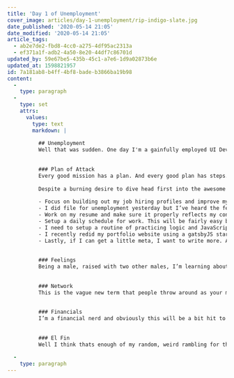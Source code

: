 ```yaml
---
title: 'Day 1 of Unemployment'
cover_image: articles/day-1-unemployment/rip-indigo-slate.jpg
date_published: '2020-05-14 21:05'
date_modified: '2020-05-14 21:05'
article_tags:
  - ab2e7de2-fbd8-4cc0-a275-4df95ac2313a
  - ef371a1f-adb2-4a50-8e20-44df7c86701d
updated_by: 59e67be5-435b-45c1-a7e6-1d9a02873b6e
updated_at: 1598821957
id: 7a181ab8-b4ff-4bf8-bade-b3866ba19b98
content:
  -
    type: paragraph
  -
    type: set
    attrs:
      values:
        type: text
        markdown: |
          
          ## Unemployment
          Well that was sudden. One day I'm a gainfully employed UI Developer and the next, I'm not. So yesterday in what feels like a punch to the gut, I was laid off from my job as a UI Developer at a creative marketing agency called [Indigo Slate](https://indigoslate.com/). To be totally honest, I'm not sure the shock has totally settled in yet but here I am it’s 6am on day 1 and I’m fighting a myriad of emotions. As probably expected I didn't sleep all that well last night but also I’m not going to let the excuse of unemployment give me a chance to throw off my early bird schedule. (Yes I'm a crazy person and do my most productive work in the wee hours of the morning; which is straight up hearsay to all the developers out there). Which brings me to the point of this blog post I guess: I think I’m doing this to practice my underused writing skills, share a bit about my journey, and document for future David (who will hopefully look back at this time after getting a dream job with REI and say “whoa, how insane was 2020?!”). 
          
          
          ### Plan of Attack
          Every good mission has a plan. And every good plan has steps. Here are my steps for how and what I’m going to do in this unknown world of jumping through interview hoops. And maybe it will help some future job seeking dev. Yesterday after getting the news I really wanted to jump into working on my own projects with my new allocation of time but I got advice from a fellow developer who we will call Alan. Alan said file for unemployment and then take the rest of the day off. So I did that, after downloading the necessary documents I needed like paychecks and tax docs, I filed for unemployment for the WA website and then took the afternoon to have self time (via pwning newbs in call of duty; lets be honest they pwned me). 
          
          Despite a burning desire to dive head first into the awesome side projects and my small business I’m going to at least take today to focus on myself and my marketability. (Yes, cooler heads prevailed on that debate). So here’s my plan for today: 
          
          - Focus on building out my job hiring profiles and improve my profile on cool ‘job-market disrupter’ websites like [Hired.com](http://dlndl.co/hired). 
          - I did file for unemployment yesterday but I’ve heard the federal government has increased the payout so I need to check to make sure I qualify for that extra amount (that mortgage ain’t gonna pay for itself!). 
          - Work on my resume and make sure it properly reflects my contributions (quantified where ever possible; this is hard to do when most of our work is under NDA) and my awesome-ness (yes thats a technical term)
          - Setup a daily schedule for work. This will be fairly easy because I usually do a rough bullet journal for the week. Although I stopped doing it religiously because then I would just plague my weeks with tons of small business and side project work which wasn’t healthy. But now I’ve “got all the time in the world”. HA! 
          - I need to setup a routine of practicing logic and JavaScript. I recognize this is an area I’m not great in and even though I’d much rather be designing and building beautiful websites, this part is important to finding a job and excelling in a job. Sites like hackerrank.com will help me in this. 
          - I recently redid my portfolio website using a gatsbyJS starter with the idea that I would circle back around and rebuild it from scratch with Gridsome or Nuxt (have I mentioned I love Vue?) and TailwindCSS when I have time… Oh hey, well look at that, I have more time all of a sudden! And I just realized this list was supposed to be for today, I’m just realizing this item isn’t for today but is a longer term goal. All well, I’m leaving it! _(Whoa, stream of consciousness writing anyone?)_
          - Lastly, if I can get a little meta, I want to write more. A famous person (probably) once wrote “writing is like food for your brain”. I used to really love the way I could string oddball words and quirky phrases together but lately its something that has been sitting unused in my mind’s toolshed, like that mitre saw we bought last summer (just kidding, I don’t even know what a mitre saw is but it sounds cool). So I need to start flexing again so I can restore my brain’s creativity with words to former glory. Also my ideal company would be a small startup where strong communication and creative juices are quite important. So for today, this blog post is a way to flex those creative juices and muscles and other things.  One great example  of how amazing writing is so important is Jack McDade, one of my heroes. His writing is amazing, hilarious, and someday I hope to be like Jack. (In more ways than one, he runs a fun and successful SaaS and has his personal branding super on point and super 80s). 
          
          
          ### Feelings
          Being a male, raised with two other males, I’m learning about this whole _let us talk about your feeling_ thing (shoutout to superwife for helping me with this). So here I am, titling a section on my fancy pants new blog with that F word. Yesterday was tough from a F word perspective. Basically part of me felt like channeling William Wallace and shouting Freedom (hey a new F word!) but the smarter part of me was like “hey you have financial obligations and responsibility and adults things like paying for a puppy this summer”. The part that was shouting Freedom was super excited to have so much more time that I could pour into my small business: rainier watch (affectionately referred to as RW). Building and running a small business, as many know, is a thing where you could literally spend all day and night and still have things to do. Well up until now running RW was something that happened outside business hours in very small chunks. Lately I’ve been working on building a smartphone app for RW which is super exciting to me! Basically I found out there’s thing called NativeScript which helps you use JavaScript (the language I know) to build native apps for both iOS and Android. Then I found out you can use Vue and TailwindCSS and it was heavenly. So my goal of launching a beta of the app this summer might actually happen which is pretty rad. But thats just one gazillion endeavor under the roof of RW… There’s also cool things like setting up marketing automations via DRIP emails, designing new apparel, and working on the e-commerce side of things (the ultimate rabbit hole of all rabbit holes). Okay okay I already feel my legs bouncing and my mind getting excited about all the things related to RW. So I’m going to get off that dopamine train for a second and return to the reason for this blog post: unemployment. Oh yeah, I dont have a “formal, 9-5, pay the bills” job right now. Okay, I should work on that. 
          
          
          ### Network
          This is the vague new term that people throw around as your most useful thing when you are job hunting. Yes, it’s useful, yes it’s vague and yes it’s hard to do. So while I’ve shared on social media about my current status I also need to talk to friends, former coworkers and the like about the state of things for me. Part of me was hoping a dream company would magically see the posts from me on social media and swoop in like a savor bird saying “hop on and lets go to greatness”. But of course I’m no [Wes Bos](https://twitter.com/wesbos), or even [Jack McDade](https://twitter.com/jackmcdade), so the likelihood that happens is real slim. Besides what kind of bird could I fit on? So its time to fire up the networking gears of old and see what happens there. Uhm so I’m realizing this section is a bit vague because yea, I don’t really know what I’m doing here. I guess just talk to people and go to meet ups (oh wait, COVID canceled those). 
          
          
          ### Financials
          I’m a financial nerd and obviously this will be a bit hit to our bottom line. So it's time to untangle the budget automation and restructure our income to help mitigate any risk of bad things happening. Also, to be fully transparent our financial plan hasn’t gotten much love because I’ve been lazy and we haven’t needed it being two DINKs. Well we are now those have been formerly known as DINKs so I need to dig into our spreadsheet budget, crunch some numbers and then probably collapse our fun budgets to basically nothing. No more fun! Woohoo!
          
          
          ### El Fin
          Well I think thats enough of my random, weird rambling for this episode. Don’t forget to hit that like and smash that subscribe button. 😆 Hopefully next time will be a little less depressing slash ‘whoa is me’ and have tangible information that might help someone out there in the interwebs world. 
          
  -
    type: paragraph
---
```

